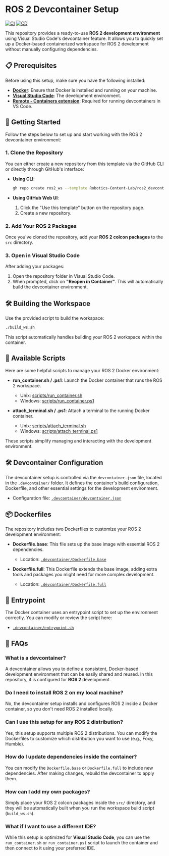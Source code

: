 # ROS 2 Devcontainer Setup

[![CI](https://github.com/Robotics-Content-Lab/ros2_devcontainer/actions/workflows/ci.yaml/badge.svg)](https://github.com/Robotics-Content-Lab/ros2_devcontainer/actions/workflows/ci.yaml) [![CD](https://github.com/Robotics-Content-Lab/ros2_devcontainer/actions/workflows/release.yaml/badge.svg)](https://github.com/Robotics-Content-Lab/ros2_devcontainer/actions/workflows/release.yaml)

This repository provides a ready-to-use **ROS 2 development environment** using Visual Studio Code's devcontainer feature. It allows you to quickly set up a Docker-based containerized workspace for ROS 2 development without manually configuring dependencies.

## 📋 Prerequisites

Before using this setup, make sure you have the following installed:

- **[Docker](https://www.docker.com/get-started)**: Ensure that Docker is installed and running on your machine.
- **[Visual Studio Code](https://code.visualstudio.com/)**: The development environment.
- **[Remote - Containers extension](https://marketplace.visualstudio.com/items?itemName=ms-vscode-remote.remote-containers)**: Required for running devcontainers in VS Code.

## 🚀 Getting Started

Follow the steps below to set up and start working with the ROS 2 devcontainer environment:

### 1. Clone the Repository

You can either create a new repository from this template via the GitHub CLI or directly through GitHub's interface:

- **Using CLI**:
    ```sh
    gh repo create ros2_ws --template Robotics-Content-Lab/ros2_devcontainer --private --clone
    ```

- **Using GitHub Web UI**:
    1. Click the "Use this template" button on the repository page.
    2. Create a new repository.

### 2. Add Your ROS 2 Packages

Once you've cloned the repository, add your **ROS 2 colcon packages** to the `src` directory.

### 3. Open in Visual Studio Code

After adding your packages:
1. Open the repository folder in Visual Studio Code.
2. When prompted, click on **"Reopen in Container"**. This will automatically build the devcontainer environment.

## 🛠️ Building the Workspace

Use the provided script to build the workspace:

```sh
./build_ws.sh
```

This script automatically handles building your ROS 2 workspace within the container.

## 📜 Available Scripts

Here are some helpful scripts to manage your ROS 2 Docker environment:

- **run_container.sh / .ps1**: Launch the Docker container that runs the ROS 2 workspace.
    - Unix: [scripts/run_container.sh](scripts/run_container.sh)
    - Windows: [scripts/run_container.ps1](scripts/run_container.ps1)
  
- **attach_terminal.sh / .ps1**: Attach a terminal to the running Docker container.
    - Unix: [scripts/attach_terminal.sh](scripts/attach_terminal.sh)
    - Windows: [scripts/attach_terminal.ps1](scripts/attach_terminal.ps1)

These scripts simplify managing and interacting with the development environment.

## 🛠️ Devcontainer Configuration

The devcontainer setup is controlled via the `devcontainer.json` file, located in the `.devcontainer/` folder. It defines the container's build configuration, Dockerfile, and other essential settings for the development environment.

- Configuration file: [`.devcontainer/devcontainer.json`](.devcontainer/devcontainer.json)

## 📦 Dockerfiles

The repository includes two Dockerfiles to customize your ROS 2 development environment:

- **Dockerfile.base**: This file sets up the base image with essential ROS 2 dependencies.
    - Location: [`.devcontainer/Dockerfile.base`](.devcontainer/Dockerfile.base)

- **Dockerfile.full**: This Dockerfile extends the base image, adding extra tools and packages you might need for more complex development.
    - Location: [`.devcontainer/Dockerfile.full`](.devcontainer/Dockerfile.full)

## 🔧 Entrypoint

The Docker container uses an entrypoint script to set up the environment correctly. You can modify or review the script here:

- [`.devcontainer/entrypoint.sh`](.devcontainer/entrypoint.sh)



## 🙋 FAQs

### What is a devcontainer?

A devcontainer allows you to define a consistent, Docker-based development environment that can be easily shared and reused. In this repository, it is configured for **ROS 2** development.

### Do I need to install ROS 2 on my local machine?

No, the devcontainer setup installs and configures ROS 2 inside a Docker container, so you don't need ROS 2 installed locally.

### Can I use this setup for any ROS 2 distribution?

Yes, this setup supports multiple ROS 2 distributions. You can modify the Dockerfiles to customize which distribution you want to use (e.g., Foxy, Humble).

### How do I update dependencies inside the container?

You can modify the `Dockerfile.base` or `Dockerfile.full` to include new dependencies. After making changes, rebuild the devcontainer to apply them.

### How can I add my own packages?

Simply place your ROS 2 colcon packages inside the `src/` directory, and they will be automatically built when you run the workspace build script (`build_ws.sh`).

### What if I want to use a different IDE?

While this setup is optimized for **Visual Studio Code**, you can use the `run_container.sh`  or `run_container.ps1` script to launch the container and then connect to it using your preferred IDE.